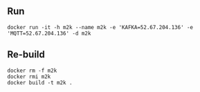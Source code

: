 Run
---
```
docker run -it -h m2k --name m2k -e 'KAFKA=52.67.204.136' -e 'MQTT=52.67.204.136' -d m2k
```

Re-build
-----
```
docker rm -f m2k
docker rmi m2k
docker build -t m2k .
```
